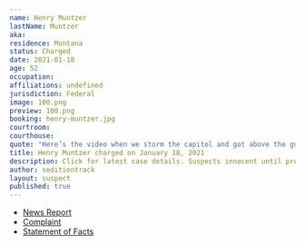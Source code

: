 ```yaml
---
name: Henry Muntzer
lastName: Muntzer
aka: 
residence: Montana
status: Charged
date: 2021-01-18
age: 52
occupation: 
affiliations: undefined
jurisdiction: Federal
image: 100.png
preview: 100.png
booking: henry-muntzer.jpg
courtroom: 
courthouse: 
quote: "Here’s the video when we storm the capitol and got above the guards."
title: Henry Muntzer charged on January 18, 2021
description: Click for latest case details. Suspects innocent until proven guilty.
author: seditiontrack
layout: suspect
published: true
---
```

- [News Report](https://www.usnews.com/news/best-states/montana/articles/2021-01-21/montana-businessman-charged-in-us-capitol-breach)
- [Complaint](https://www.justice.gov/opa/page/file/1357776/download)
- [Statement of Facts](https://www.justice.gov/opa/page/file/1357771/download)
